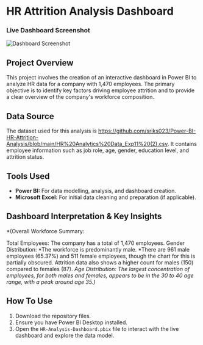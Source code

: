 # HR Attrition Analysis Dashboard

### Live Dashboard Screenshot
![Dashboard Screenshot]([dashboard-screenshot.png](https://github.com/sriks023/Power-BI-HR-Attrition-Analysis/blob/main/Screenshot%202025-07-29%20191840.png))

## Project Overview

This project involves the creation of an interactive dashboard in Power BI to analyze HR data for a company with 1,470 employees. The primary objective is to identify key factors driving employee attrition and to provide a clear overview of the company's workforce composition.

## Data Source

The dataset used for this analysis is https://github.com/sriks023/Power-BI-HR-Attrition-Analysis/blob/main/HR%20Analytics%20Data_Exp11%20(2).csv. It contains employee information such as job role, age, gender, education level, and attrition status.

## Tools Used

* **Power BI:** For data modelling, analysis, and dashboard creation.
* **Microsoft Excel:** For initial data cleaning and preparation (if applicable).

## Dashboard Interpretation & Key Insights

*(Overall Workforce Summary:

Total Employees: The company has a total of 1,470 employees.
Gender Distribution: 
*The workforce is predominantly male. 
*There are 961 male employees (65.37%) and 511 female employees, though the chart for this is partially obscured. Attrition data also shows a higher count for males (150) compared to females (87).
*Age Distribution: The largest concentration of employees, for both males and females, appears to be in the 30 to 40 age range, with a peak around age 35.)*

## How To Use

1.  Download the repository files.
2.  Ensure you have Power BI Desktop installed.
3.  Open the `HR-Analysis-Dashboard.pbix` file to interact with the live dashboard and explore the data model.
